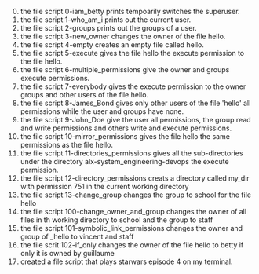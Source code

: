 0. the file script 0-iam_betty prints tempoarily switches the superuser.
1. the file script 1-who_am_i prints out the current user.
2. the file script 2-groups prints out the groups of a user.
3. the file script 3-new_owner changes the owner of the file hello.
4. the file script 4-empty creates an empty file called hello.
5. the file script 5-execute gives the file hello the execute permission to the file hello.
6. the file script 6-multiple_permissions give the owner and groups execute permissions.
7. the file script 7-everybody gives the execute permission to the owner groups and other users of the file hello.
8. the file script 8-James_Bond gives only other users of the file 'hello' all permissions while the user and groups have none.
9. the file script 9-John_Doe give the user all permissions, the group read and write permissions and others write and execute permissions.
10. the file script 10-mirror_permissions gives the file hello the same permissions as the file hello.
11. the file script 11-directories_permissions gives all the sub-directories under the directory alx-system_engineering-devops the execute permission.
12. the file script 12-directory_permissions creats a directory called my_dir with permission 751 in the current working directory
13. the file script 13-change_group changes the group to school for the file hello
14. the file script 100-change_owner_and_group changes the owner of all files in th working directory to school and the group to staff
15. the file script 101-symbolic_link_permissions changes the owner and group of _hello to vincent and staff
16. the file scrit 102-if_only changes the owner of the file hello to betty if only it is owned by guillaume
17. created a file script that plays starwars episode 4 on my terminal.
